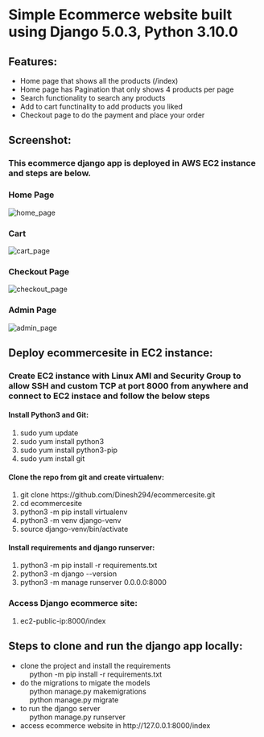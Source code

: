 <h1>Simple Ecommerce website built using Django 5.0.3, Python 3.10.0</h1>

<h2>Features: </h2>
   <ul>
    <li>Home page that shows all the products (/index)</li>
    <li>Home page has Pagination that only shows 4 products per page</li>
    <li>Search functionality to search any products</li>
    <li>Add to cart functinality to add products you liked</li>
    <li>Checkout page to do the payment and place your order</li>
   </ul> 

<h2>Screenshot:</h2>
<h3>This ecommerce django app is deployed in AWS EC2 instance and steps are below. </h3>

<h3>Home Page</h3>

![home_page](https://github.com/Dinesh294/ecommercesite/assets/84972612/f0aabe94-884e-4b8e-b117-393996e01429)


<h3>Cart</h3>

![cart_page](https://github.com/Dinesh294/ecommercesite/assets/84972612/d8c10af8-c6cd-49e9-ba29-ab32f0322846)


<h3>Checkout Page</h3>

![checkout_page](https://github.com/Dinesh294/ecommercesite/assets/84972612/08105c6a-18a4-49d0-afc4-741885a69801)


<h3>Admin Page</h3>

![admin_page](https://github.com/Dinesh294/ecommercesite/assets/84972612/ee5ff147-7e54-4e46-89a3-9fd5b7187379)


<h2>Deploy ecommercesite in EC2 instance:</h2>
      <h3>Create EC2 instance with Linux AMI and Security Group to allow SSH and custom TCP at port 8000 from anywhere and connect to EC2 instace and follow the below steps</h3>
      <h4>Install Python3 and Git:</h4>
      <ol>
      <li>sudo yum update</li>
      <li>sudo yum install python3</li>
      <li>sudo yum install python3-pip</li>
      <li>sudo yum install git</li>
      </ol>
      <h4>Clone the repo from git and create virtualenv:</h4>
      <ol>
      <li>git clone https://github.com/Dinesh294/ecommercesite.git</li>
      <li>cd ecommercesite</li>
      <li>python3 -m pip install virtualenv</li>
      <li>python3 -m venv django-venv</li>
      <li>source django-venv/bin/activate</li>
      </ol>
      <h4>Install requirements and django runserver:</h4>
      <ol>
      <li>python3 -m pip install -r requirements.txt</li>
      <li>python3 -m django --version</li>
      <li>python3 -m manage runserver 0.0.0.0:8000</li>
      </ol>  
      <h3>Access Django ecommerce site:</h3>
      <ol>
      <li>ec2-public-ip:8000/index</li>
      </ol>
   

<h2>Steps to clone and run the django app locally:</h2>
    <ul>
    <li>clone the project and install the requirements <br>
        &emsp; python -m pip install -r requirements.txt </li>
    <li>do the migrations to migate the models <br>
        &emsp; python manage.py makemigrations <br>
        &emsp; python manage.py migrate </li>
    <li>to run the django server <br>
        &emsp; python manage.py runserver </li>
    <li>access ecommerce website in  http://127.0.0.1:8000/index </li>
    </ul>
